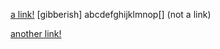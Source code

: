 
[a link!](https://something.com)
[gibberish]
abcdefghijklmnop[]
(not a link)

[another link!](some-page.html)